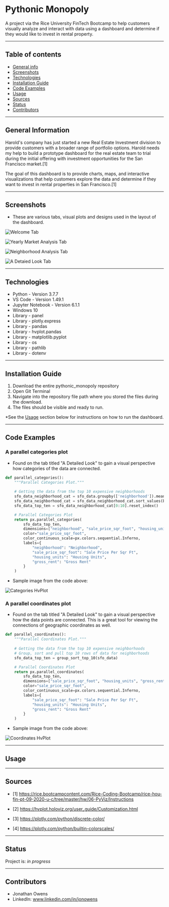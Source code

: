 # Pythonic Monopoly
A project via the Rice University FinTech Bootcamp to help customers visually analyze and interact with data using a dashboard and determine if they would like to invest in rental property.

---

## Table of contents
* [General info](#general-info)
* [Screenshots](#screenshots)
* [Technologies](#technologies)
* [Installation Guide](#installation-guide)
* [Code Examples](#code-examples)
* [Usage](#usage)
* [Sources](#sources)
* [Status](#status)
* [Contributors](#contributors)

---

## General Information

Harold's company has just started a new Real Estate Investment division to provide customers with a broader range of portfolio options.  Harold needs my help to build a prototype dashboard for the real estate team to trial during the initial offering with investment opportunities for the San Francisco market.[1]

The goal of this dashboard is to provide charts, maps, and interactive visualizations that help customers explore the data and determine if they want to invest in rental properties in San Francisco.[1]

---

## Screenshots

* These are various tabs, visual plots and designs used in the layout of the dashboard.

![Welcome Tab](./images/welcome_tab.png)

![Yearly Market Analysis Tab](./images/yearly_market_analysis_tab.png)

![Neighborhood Analysis Tab](./images/neighborhood_analysis_tab.png)

![A Detaied Look Tab](./images/a_detailed_look_tab.png)

---

## Technologies

* Python - Version 3.7.7
* VS Code - Version 1.49.1
* Jupyter Notebook - Version 6.1.1
* Windows 10
* Library - panel
* Library - plotly.express
* Library - pandas
* Library - hvplot.pandas
* Library - matplotlib.pyplot
* Library - os
* Library - pathlib
* Library - dotenv

---

## Installation Guide

1. Download the entire pythonic_monopoly repository
2. Open Git Terminal
3. Navigate into the repository file path where you stored the files during the download.
4. The files should be visible and ready to run.

*See the [Usage](#usage) section below for instructions on how to run the dashboard.

---

## Code Examples

### A parallel categories plot

-  Found on the tab titled "A Detailed Look" to gain a visual perspective how categories of the data are connected.

``` python
def parallel_categories():
    """Parallel Categories Plot."""
    
    # Getting the data from the top 10 expensive neighborhoods
    sfo_data_neighborhood_cat = sfo_data.groupby(['neighborhood']).mean()
    sfo_data_neighborhood_cat = sfo_data_neighborhood_cat.sort_values(by='sale_price_sqr_foot', ascending=False)
    sfo_data_top_ten = sfo_data_neighborhood_cat[0:10].reset_index()

    # Parallel Categories Plot
    return px.parallel_categories(
        sfo_data_top_ten,
        dimensions=["neighborhood", "sale_price_sqr_foot", "housing_units", "gross_rent"],
        color="sale_price_sqr_foot",
        color_continuous_scale=px.colors.sequential.Inferno,
        labels={
            "neighborhood": "Neighborhood",
            "sale_price_sqr_foot": "Sale Price Per Sqr Ft",
            "housing_units": "Housing Units",
            "gross_rent": "Gross Rent"
        }
    )
```

- Sample image from the code above:

![Categories HvPlot](./images/categories_hvplot.png)

### A parallel coordinates plot

-  Found on the tab titled "A Detailed Look" to gain a visual perspective how the data points are connected.  This is a great tool for viewing the connections of geographic coordinates as well.

``` python
def parallel_coordinates():
    """Parallel Coordinates Plot."""
    
    # Getting the data from the top 10 expensive neighborhoods
    # Group, sort and pull top 10 rows of data for neighborhoods
    sfo_data_top_ten = group_sort_top_10(sfo_data)

    # Parallel Coordinates Plot
    return px.parallel_coordinates(
        sfo_data_top_ten,
        dimensions=["sale_price_sqr_foot", "housing_units", "gross_rent"],
        color="sale_price_sqr_foot",
        color_continuous_scale=px.colors.sequential.Inferno,
        labels={
            "sale_price_sqr_foot": "Sale Price Per Sqr Ft",
            "housing_units": "Housing Units",
            "gross_rent": "Gross Rent"
        }
    )
```

- Sample image from the code above:

![Coordinates HvPlot](./images/coordinates_hvplot.png)

---

## Usage



---

## Sources

- [1] https://rice.bootcampcontent.com/Rice-Coding-Bootcamp/rice-hou-fin-pt-09-2020-u-c/tree/master/hw/06-PyViz/Instructions

- [2] https://hvplot.holoviz.org/user_guide/Customization.html

- [3] https://plotly.com/python/discrete-color/

- [4] https://plotly.com/python/builtin-colorscales/

---

## Status

Project is:  _in progress_

---

## Contributors

* Jonathan Owens
* LinkedIn: www.linkedin.com/in/jonowens
